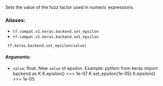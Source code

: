 Sets the value of the fuzz factor used in numeric expressions.
### Aliases:
- `tf.compat.v1.keras.backend.set_epsilon`
- `tf.compat.v2.keras.backend.set_epsilon`

```
 tf.keras.backend.set_epsilon(value)
```
#### Arguments:
- `value`: float. New `value` of epsilon. Example: python from keras import backend as K K.epsilon() >>> 1e-07 K.set_epsilon(1e-05) K.epsilon() >>> 1e-05
